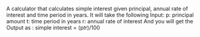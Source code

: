 A calculator that calculates simple interest given principal, annual rate of interest and time period in years.
It will take the following Input:
   p: principal amount
   t: time period in years
   r: annual rate of interest
And you will get the Output as :
   simple interest = (p*t*r)/100
